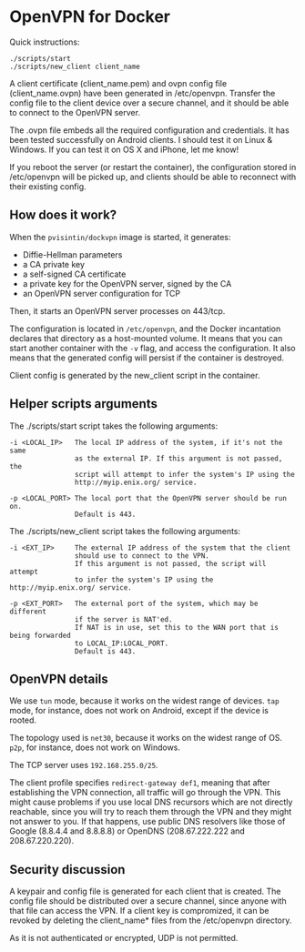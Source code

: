 # OpenVPN for Docker

Quick instructions:

```
./scripts/start 
./scripts/new_client client_name
```

A client certificate (client_name.pem) and ovpn config file
(client_name.ovpn) have been generated in /etc/openvpn. Transfer the
config file to the client device over a secure channel, and it should
be able to connect to the OpenVPN server.

The .ovpn file embeds all the required configuration and credentials. 
It has been tested successfully on Android clients. 
I should test it on Linux & Windows.
If you can test it on OS X and iPhone, let me know!

If you reboot the server (or restart the container), the configuration
stored in /etc/openvpn will be picked up, and clients should
be able to reconnect with their existing config.


## How does it work?

When the `pvisintin/dockvpn` image is started, it generates:

- Diffie-Hellman parameters
- a CA private key
- a self-signed CA certificate
- a private key for the OpenVPN server, signed by the CA
- an OpenVPN server configuration for TCP

Then, it starts an OpenVPN server processes on 443/tcp.

The configuration is located in `/etc/openvpn`, and the Docker incantation
declares that directory as a host-mounted volume. It means that you can start another
container with the `-v` flag, and access the configuration. It also
means that the generated config will persist if the container is destroyed.

Client config is generated by the new_client script in the container.


## Helper scripts arguments

The ./scripts/start script takes the following arguments:

```
-i <LOCAL_IP>   The local IP address of the system, if it's not the same 
                as the external IP. If this argument is not passed, the
                script will attempt to infer the system's IP using the 
                http://myip.enix.org/ service.

-p <LOCAL_PORT> The local port that the OpenVPN server should be run on. 
                Default is 443.
```

The ./scripts/new_client script takes the following arguments:

```
-i <EXT_IP>     The external IP address of the system that the client
                should use to connect to the VPN.
                If this argument is not passed, the script will attempt 
                to infer the system's IP using the http://myip.enix.org/ service.

-p <EXT_PORT>   The external port of the system, which may be different
                if the server is NAT'ed.
                If NAT is in use, set this to the WAN port that is being forwarded
                to LOCAL_IP:LOCAL_PORT.
                Default is 443.
```


## OpenVPN details

We use `tun` mode, because it works on the widest range of devices.
`tap` mode, for instance, does not work on Android, except if the device
is rooted.

The topology used is `net30`, because it works on the widest range of OS.
`p2p`, for instance, does not work on Windows.

The TCP server uses `192.168.255.0/25`.

The client profile specifies `redirect-gateway def1`, meaning that after
establishing the VPN connection, all traffic will go through the VPN.
This might cause problems if you use local DNS recursors which are not
directly reachable, since you will try to reach them through the VPN
and they might not answer to you. If that happens, use public DNS
resolvers like those of Google (8.8.4.4 and 8.8.8.8) or OpenDNS
(208.67.222.222 and 208.67.220.220).


## Security discussion

A keypair and config file is generated for each client that is
created. The config file should be distributed over a secure channel,
since anyone with that file can access the VPN. If a client key is
compromized, it can be revoked by deleting the client_name\* files
from the /etc/openvpn directory.

As it is not authenticated or encrypted, UDP is not permitted.

